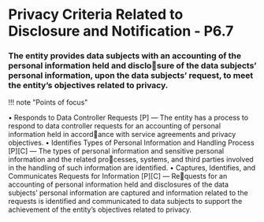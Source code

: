 # Privacy Criteria Related to Disclosure and Notification - P6.7


### The entity provides data subjects with an accounting of the personal information held and disclosure of the data subjects’ personal information, upon the data subjects’ request, to meet the entity’s objectives related to privacy.

!!! note "Points of focus"

• Responds to Data Controller Requests [P] — The entity has a process to respond to 
data controller requests for an accounting of personal information held in accordance with service agreements and privacy objectives. 
• Identifies Types of Personal Information and Handling Process [P][C] — The types 
of personal information and sensitive personal information and the related processes, systems, and third parties involved in the handling of such information are 
identified.
• Captures, Identifies, and Communicates Requests for Information [P][C] — Requests for an accounting of personal information held and disclosures of the data 
subjects’ personal information are captured and information related to the requests 
is identified and communicated to data subjects to support the achievement of the 
entity’s objectives related to privacy.
